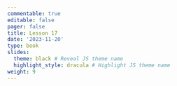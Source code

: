 ```yaml
---
commentable: true
editable: false
pager: false
title: Lesson 17
date: '2023-11-20'
type: book
slides:
  theme: black # Reveal JS theme name
  highlight_style: dracula # Highlight JS theme name
weight: 9
---
```

